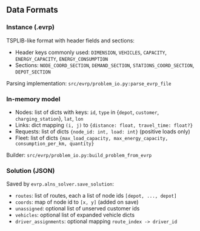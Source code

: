 ## Data Formats

### Instance (.evrp)

TSPLIB-like format with header fields and sections:

- Header keys commonly used: `DIMENSION`, `VEHICLES`, `CAPACITY`, `ENERGY_CAPACITY`, `ENERGY_CONSUMPTION`
- Sections: `NODE_COORD_SECTION`, `DEMAND_SECTION`, `STATIONS_COORD_SECTION`, `DEPOT_SECTION`

Parsing implementation: `src/evrp/problem_io.py:parse_evrp_file`

### In-memory model

- Nodes: list of dicts with keys: `id`, `type` in {`depot`, `customer`, `charging_station`}, `lat`, `lon`
- Links: dict mapping `(i, j)` to `{distance: float, travel_time: float?}`
- Requests: list of dicts `{node_id: int, load: int}` (positive loads only)
- Fleet: list of dicts `{max_load_capacity, max_energy_capacity, consumption_per_km, quantity}`

Builder: `src/evrp/problem_io.py:build_problem_from_evrp`

### Solution (JSON)

Saved by `evrp.alns_solver.save_solution`:

- `routes`: list of routes, each a list of node ids `[depot, ..., depot]`
- `coords`: map of node id to `[x, y]` (added on save)
- `unassigned`: optional list of unserved customer ids
- `vehicles`: optional list of expanded vehicle dicts
- `driver_assignments`: optional mapping `route_index -> driver_id`

